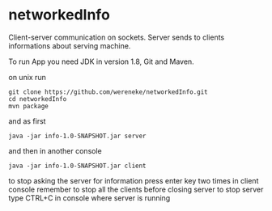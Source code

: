 # networkedInfo
Client-server communication on sockets. Server sends to clients informations about serving machine.

To run App you need JDK in version 1.8, Git and Maven.

on unix run
```
git clone https://github.com/wereneke/networkedInfo.git
cd networkedInfo
mvn package
```
and as first
```
java -jar info-1.0-SNAPSHOT.jar server
```
and then in another console
```
java -jar info-1.0-SNAPSHOT.jar client
```
to stop asking the server for information press enter key two times in client console
remember to stop all the clients before closing server
to stop server type CTRL+C in console where server is running
